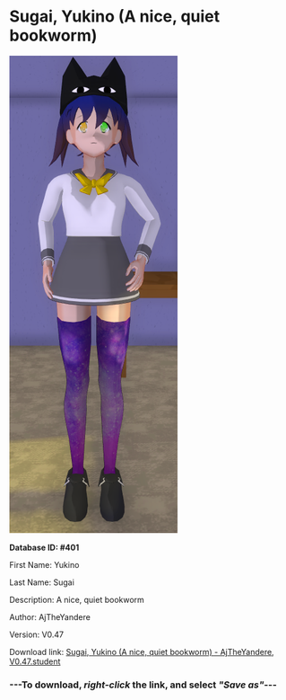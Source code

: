 # Sugai, Yukino (A nice, quiet bookworm)

<img src="https://raw.githubusercontent.com/Arbiter1223/Daigaku-Gurashi-Custom-Students/master/Students/Files/Sugai%2C%20Yukino%20(A%20nice%2C%20quiet%20bookworm).png" title="Sugai, Yukino (A nice, quiet bookworm) - AjTheYandere, V0.47">

**Database ID: #401**

First Name: Yukino

Last Name: Sugai

Description: A nice, quiet bookworm

Author: AjTheYandere

Version: V0.47

Download link: <a href="https://raw.githubusercontent.com/Arbiter1223/Daigaku-Gurashi-Custom-Students/master/Students/Files/Sugai%2C%20Yukino%20(A%20nice%2C%20quiet%20bookworm)%20-%20AjTheYandere%2C%20V0.47.student">Sugai, Yukino (A nice, quiet bookworm) - AjTheYandere, V0.47.student</a>

### ---**To download, _right-click_ the link, and select _"Save as"_**---
